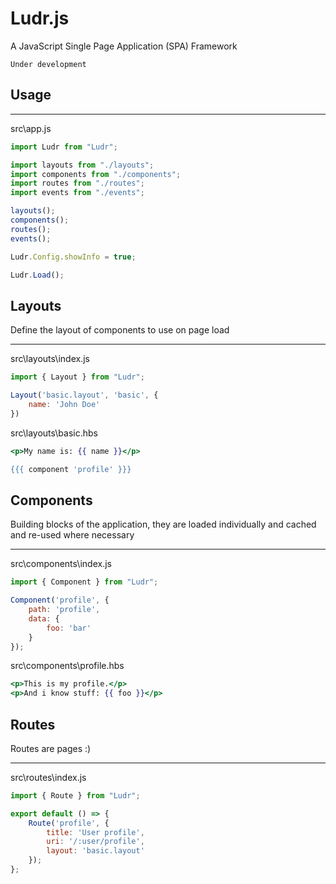 # Ludr.js
A JavaScript Single Page Application (SPA) Framework

`Under development`

## Usage
___

src\app.js
```JavaScript
import Ludr from "Ludr";

import layouts from "./layouts";
import components from "./components";
import routes from "./routes";
import events from "./events";

layouts();
components();
routes();
events();

Ludr.Config.showInfo = true;

Ludr.Load();
```

## Layouts
Define the layout of components to use on page load
___

src\layouts\index.js

```JavaScript
import { Layout } from "Ludr";

Layout('basic.layout', 'basic', {
    name: 'John Doe'
})
```

src\layouts\basic.hbs

```handlebars
<p>My name is: {{ name }}</p>

{{{ component 'profile' }}}
```


## Components
Building blocks of the application, they are loaded individually and cached and re-used where necessary
___
src\components\index.js

```JavaScript
import { Component } from "Ludr";

Component('profile', {
    path: 'profile',
    data: { 
        foo: 'bar'
    }
});

```

src\components\profile.hbs

```handlebars
<p>This is my profile.</p>
<p>And i know stuff: {{ foo }}</p>
```

## Routes
Routes are pages :)
___
src\routes\index.js
```JavaScript
import { Route } from "Ludr";

export default () => {
    Route('profile', {
        title: 'User profile',
        uri: '/:user/profile',
        layout: 'basic.layout'
    });
};
```